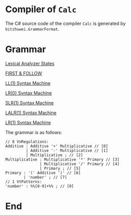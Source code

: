 # Compiler of `Calc`

The C# source code of the compiler `Calc` is generated by `bitzhuwei.GrammarFormat`.

# Grammar

[Lexical Analyzer States](doc/LexicalStates.md)

[FIRST & FOLLOW](doc/FIRST-FOLLOW.md)

[LL(1) Syntax Machine](doc/SyntaxMachineLL(1).md)

[LR(0) Syntax Machine](doc/SyntaxMachineLR(0).md)

[SLR(1) Syntax Machine](doc/SyntaxMachineSLR(1).md)

[LALR(1) Syntax Machine](doc/SyntaxMachineLALR(1).md)

[LR(1) Syntax Machine](doc/SyntaxMachineLR(1).md)

The grammar is as follows:

```
// 8 VnRegulations:
Additive : Additive '+' Multiplicative // [0]
         | Additive '-' Multiplicative // [1]
         | Multiplicative ; // [2]
Multiplicative : Multiplicative '*' Primary // [3]
               | Multiplicative '/' Primary // [4]
               | Primary ; // [5]
Primary : '(' Additive ')' // [6]
        | 'number' ; // [7]
// 1 VtPatterns:
'number' : %%[0-9]+%% ; // [0]

```

# End

